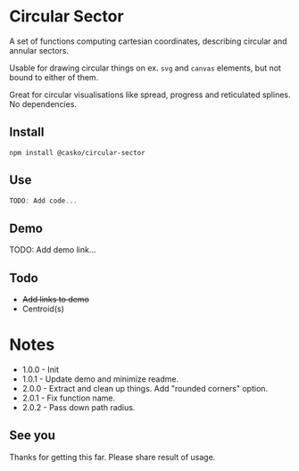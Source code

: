 # Circular Sector

A set of functions computing cartesian coordinates, describing circular and annular sectors.

Usable for drawing circular things on ex. `svg` and `canvas` elements, but not bound to either of them.

Great for circular visualisations like spread, progress and reticulated splines. No dependencies.

## Install

`npm install @casko/circular-sector`

## Use

``` ts
TODO: Add code...

```

## Demo  

TODO: Add demo link...

## Todo

  - ~~Add links to demo~~
  - Centroid(s)

# Notes

 - 1.0.0 - Init
 - 1.0.1 - Update demo and minimize readme.
 - 2.0.0 - Extract and clean up things. Add "rounded corners" option.
 - 2.0.1 - Fix function name.
 - 2.0.2 - Pass down path radius.

## See you

Thanks for getting this far. Please share result of usage.
